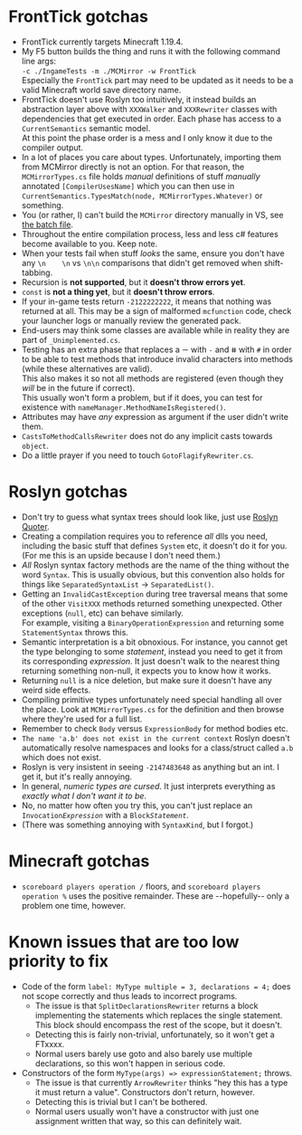 FrontTick gotchas
=================
- FrontTick currently targets Minecraft 1.19.4.
- My F5 button builds the thing and runs it with the following command line args:  
  `-c ./IngameTests -m ./MCMirror -w FrontTick`  
  Especially the `FrontTick` part may need to be updated as it needs to be a valid Minecraft world save directory name.
- FrontTick doesn't use Roslyn too intuitively, it instead builds an abstraction layer above with `XXXWalker` and `XXXRewriter` classes with dependencies that get executed in order. Each phase has access to a `CurrentSemantics` semantic model.  
  At this point the phase order is a mess and I only know it due to the compiler output.
- In a lot of places you care about types. Unfortunately, importing them from MCMirror directly is not an option. For that reason, the `MCMirrorTypes.cs` file holds *manual* definitions of stuff *manually* annotated `[CompilerUsesName]` which you can then use in `CurrentSemantics.TypesMatch(node, MCMirrorTypes.Whatever)` or something.
- You (or rather, I) can't build the `MCMirror` directory manually in VS, see [the batch file](./Compiler/mcmirror_to_dll.bat).
- Throughout the entire compilation process, less and less c# features become available to you. Keep note.
- When your tests fail when stuff *looks* the same, ensure you don't have any `\n    \n` vs `\n\n` comparisons that didn't get removed when shift-tabbing.
- Recursion is **not supported**, but it **doesn't throw errors yet**.
- `const` is **not a thing yet**, but it **doesn't throw errors**.
- If your in-game tests return `-2122222222`, it means that nothing was returned at all. This may be a sign of malformed `mcfunction` code, check your launcher logs or manually review the generated pack.
- End-users may think some classes are available while in reality they are part of `_Unimplemented.cs`.
- Testing has an extra phase that replaces a `ー` with `-` and `ⵌ` with `#` in order to be able to test methods that introduce invalid characters into methods (while these alternatives are valid).  
  This also makes it so not all methods are registered (even though they *will* be in the future if correct).  
  This usually won't form a problem, but if it does, you can test for existence with `nameManager.MethodNameIsRegistered()`.
- Attributes may have *any* expression as argument if the user didn't write them.
- `CastsToMethodCallsRewriter` does not do any implicit casts towards `object`.
- Do a little prayer if you need to touch `GotoFlagifyRewriter.cs`.

Roslyn gotchas
==============
- Don't try to guess what syntax trees should look like, just use [Roslyn Quoter](roslynquoter.azurewebsites.net).
- Creating a compilation requires you to reference *all* dlls you need, including the basic stuff that defines `System` etc, it doesn't do it for you.  
  (For me this is an upside because I don't need them.)
- *All* Roslyn syntax factory methods are the name of the thing without the word `Syntax`. This is usually obvious, but this convention also holds for things like `SeparatedSyntaxList` → `SeparatedList()`.
- Getting an `InvalidCastException` during tree traversal means that some of the other `VisitXXX` methods returned something unexpected. Other exceptions (`null`, etc) can behave similarly.  
  For example, visiting a `BinaryOperationExpression` and returning some `StatementSyntax` throws this.
- Semantic interpretation is a bit obnoxious. For instance, you cannot get the type belonging to some *statement*, instead you need to get it from its corresponding *expression*. It just doesn't walk to the nearest thing returning something non-null, it expects you to know how it works.
- Returning `null` is a nice deletion, but make sure it doesn't have any weird side effects. 
- Compiling primitive types unfortunately need special handling all over the place. Look at `MCMirrorTypes.cs` for the definition and then browse where they're used for a full list.
- Remember to check `Body` versus `ExpressionBody` for method bodies etc.
- `The name 'a.b' does not exist in the current context` Roslyn doesn't automatically resolve namespaces and looks for a class/struct called `a.b` which does not exist.
- Roslyn is very insistent in seeing `-2147483648` as anything but an int. I get it, but it's really annoying.
- In general, *numeric types are cursed*. It just interprets everything as *exactly what I don't want it to be*.
- No, no matter how often you try this, you can't just replace an `Invocation`*`Expression`* with a `Block`*`Statement`*.
- (There was something annoying with `SyntaxKind`, but I forgot.)
  
Minecraft gotchas
=================
- `scoreboard players operation /` floors, and `scoreboard players operation %` uses the positive remainder. These are --hopefully-- only a problem one time, however.

Known issues that are too low priority to fix
=============================================
- Code of the form `label: MyType multiple = 3, declarations = 4;` does not scope correctly and thus leads to incorrect programs.
  - The issue is that `SplitDeclarationsRewriter` returns a block implementing the statements which replaces the single statement. This block should encompass the rest of the scope, but it doesn't.
  - Detecting this is fairly non-trivial, unfortunately, so it won't get a FTxxxx.
  - Normal users barely use goto and also barely use multiple declarations, so this won't happen in serious code.
- Constructors of the form `MyType(args) => expressionStatement;` throws.
  - The issue is that currently `ArrowRewriter` thinks "hey this has a type it must return a value". Constructors don't return, however.
  - Detecting this is trivial but I can't be bothered.
  - Normal users usually won't have a constructor with just one assignment written that way, so this can definitely wait.